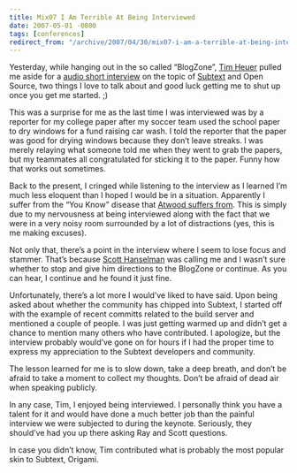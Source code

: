 ```yaml
---
title: Mix07 I Am Terrible At Being Interviewed
date: 2007-05-01 -0800
tags: [conferences]
redirect_from: "/archive/2007/04/30/mix07-i-am-a-terrible-at-being-interviewed.aspx/"
---
```


Yesterday, while hanging out in the so called “BlogZone”, [Tim
Heuer](http://www.timheuer.com/blog/) pulled me aside for a [audio short
interview](http://s3.amazonaws.com/timcast/MIX07-PhilHaack.mp3) on the
topic of [Subtext](http://subtextproject.com/) and Open Source, two
things I love to talk about and good luck getting me to shut up once you
get me started. ;)

This was a surprise for me as the last time I was interviewed was by a
reporter for my college paper after my soccer team used the school paper
to dry windows for a fund raising car wash. I told the reporter that the
paper was good for drying windows because they don’t leave streaks. I
was merely relaying what someone told me when they went to grab the
papers, but my teammates all congratulated for sticking it to the paper.
Funny how that works out sometimes.

Back to the present, I cringed while listening to the interview as I
learned I’m much less eloquent than I hoped I would be in a situation.
Apparently I suffer from the “You Know” disease that [Atwood suffers
from](http://www.codinghorror.com/blog/archives/000847.html#comments).
This is simply due to my nervousness at being interviewed along with the
fact that we were in a very noisy room surrounded by a lot of
distractions (yes, this is me making excuses).

Not only that, there’s a point in the interview where I seem to lose
focus and stammer. That’s because [Scott
Hanselman](http://hanselman.com/blog/) was calling me and I wasn’t sure
whether to stop and give him directions to the BlogZone or continue. As
you can hear, I continue and he found it just fine.

Unfortunately, there’s a lot more I would’ve liked to have said. Upon
being asked about whether the community has chipped into Subtext, I
started off with the example of recent committs related to the build
server and mentioned a couple of people. I was just getting warmed up
and didn’t get a chance to mention many others who have contributed. I
apologize, but the interview probably would’ve gone on for hours if I
had the proper time to express my appreciation to the Subtext developers
and community.

The lesson learned for me is to slow down, take a deep breath, and don’t
be afraid to take a moment to collect my thoughts. Don’t be afraid of
dead air when speaking publicly.

In any case, Tim, I enjoyed being interviewed. I personally think you
have a talent for it and would have done a much better job than the
painful interview we were subjected to during the keynote. Seriously,
they should’ve had you up there asking Ray and Scott questions.

In case you didn’t know, Tim contributed what is probably the most
popular skin to Subtext, Origami.

